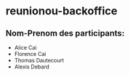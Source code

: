# reunionou-backoffice

## Nom-Prenom des participants: 
- Alice Cai
- Florence Cai
- Thomas Dautecourt 
- Alexis Debard

